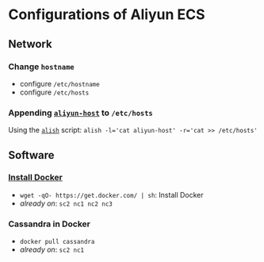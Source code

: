 # Configurations of Aliyun ECS

## Network

### Change `hostname`
- configure `/etc/hostname` 
- configure `/etc/hosts`

### Appending [`aliyun-host`](https://github.com/hengxin/aliyun-projects/blob/master/aliyun-ecs/aliyun-hosts) to `/etc/hosts`

Using the [`alish`](https://github.com/hengxin/aliyun-projects/blob/master/aliyun-scripts/alish) script: `alish -l='cat aliyun-host' -r='cat >> /etc/hosts'`

## Software

### [Install Docker](https://github.com/hengxin/cheat-sheets/tree/master/docker-cheat-sheets)
- `wget -qO- https://get.docker.com/ | sh`: Install Docker
- *already on*: `sc2 nc1 nc2 nc3`

### Cassandra in Docker
- `docker pull cassandra`
- *already on*: `sc2 nc1`
